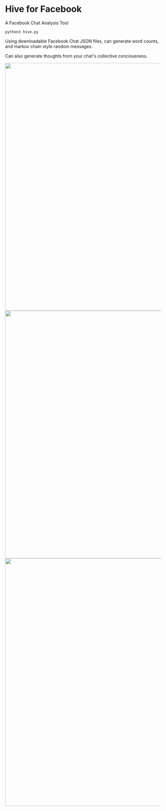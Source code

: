 # Hive for Facebook
A Facebook Chat Analysis Tool
```
python3 hive.py
```
Using downloadable Facebook Chat JSON files, can generate word counts, and markov chain style random messages.

Can also generate thoughts from your chat's collective conciousness.

<img src="https://github.com/connerkward/Hive-for-Facebook/blob/master/images/facebook-messenger-history-download-on-desktop-step-1-1.jpg" width="800">
<img src="https://github.com/connerkward/Hive-for-Facebook/blob/master/images/facebook-messenger-history-download-on-desktop-step-2.jpg" width="800">
<img src="https://github.com/connerkward/Hive-for-Facebook/blob/master/images/facebook-messenger-history-download-on-desktop-step-3.jpg" width="800">


